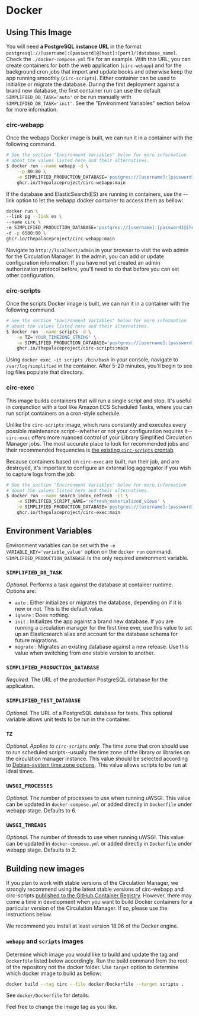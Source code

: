 # Docker

## Using This Image

You will need **a PostgreSQL instance URL** in the format
`postgresql://[username]:[password]@[host]:[port]/[database_name]`. Check the `./docker-compose.yml` file for an example.
With this URL, you can create containers for both the web application (`circ-webapp`) and for the background cron jobs
that import and update books and otherwise keep the app running smoothly (`circ-scripts`). Either container can be used
to initialize or migrate the database. During the first deployment against a brand new database, the first container run
can use the default `SIMPLIFIED_DB_TASK='auto'` or be run manually with `SIMPLIFIED_DB_TASK='init'`. See the
"Environment Variables" section below for more information.

### circ-webapp

Once the webapp Docker image is built, we can run it in a container with the following command.

```sh
# See the section "Environment Variables" below for more information
# about the values listed here and their alternatives.
$ docker run --name webapp -d \
    --p 80:80 \
    -e SIMPLIFIED_PRODUCTION_DATABASE='postgres://[username]:[password]@[host]:[port]/[database_name]' \
    ghcr.io/thepalaceproject/circ-webapp:main
```

If the database and ElasticSearch(ES) are running in containers, use the --link option to let the webapp docker container
to access them as bellow:

```sh
docker run \
--link pg --link es \
--name circ \
-e SIMPLIFIED_PRODUCTION_DATABASE='postgres://[username]:[password]@[host]:[port]/[database_name]' \
-d -p 6500:80 \
ghcr.io/thepalaceproject/circ-webapp:main
```

Navigate to `http://localhost/admin` in your browser to visit the web admin for the Circulation Manager. In the admin,
you can add or update configuration information. If you have not yet created an admin authorization protocol before,
you'll need to do that before you can set other configuration.

### circ-scripts

Once the scripts Docker image is built, we can run it in a container with the following command.

```sh
# See the section "Environment Variables" below for more information
# about the values listed here and their alternatives.
$ docker run --name scripts -d \
    -e TZ='YOUR_TIMEZONE_STRING' \
    -e SIMPLIFIED_PRODUCTION_DATABASE='postgres://[username]:[password]@[host]:[port]/[database_name]' \
    ghcr.io/thepalaceproject/circ-scripts:main
```

Using `docker exec -it scripts /bin/bash` in your console, navigate to `/var/log/simplified` in the container. After
5-20 minutes, you'll begin to see log files populate that directory.

### circ-exec

This image builds containers that will run a single script and stop. It's useful in conjunction with a tool like Amazon
 ECS Scheduled Tasks, where you can run script containers on a cron-style schedule.

Unlike the `circ-scripts` image, which runs constantly and executes every possible maintenance script--whether or not
your configuration requires it--`circ-exec` offers more nuanced control of your Library Simplified Circulation Manager
jobs. The most accurate place to look for recommended jobs and their recommended frequencies is
[the existing `circ-scripts` crontab](https://github.com/NYPL-Simplified/circulation/blob/main/docker/services/simplified_crontab).

Because containers based on `circ-exec` are built, run their job, and are destroyed, it's important to configure an
external log aggregator if you wish to capture logs from the job.

```sh
# See the section "Environment Variables" below for more information
# about the values listed here and their alternatives.
$ docker run --name search_index_refresh -it \
    -e SIMPLIFIED_SCRIPT_NAME='refresh_materialized_views' \
    -e SIMPLIFIED_PRODUCTION_DATABASE='postgres://[username]:[password]@[host]:[port]/[database_name]' \
    ghcr.io/thepalaceproject/circ-exec:main
```

## Environment Variables

Environment variables can be set with the `-e VARIABLE_KEY='variable_value'` option on the `docker run` command.
`SIMPLIFIED_PRODUCTION_DATABASE` is the only required environment variable.

### `SIMPLIFIED_DB_TASK`

*Optional.* Performs a task against the database at container runtime. Options are:

- `auto` : Either initializes or migrates the database, depending on if it is new or not. This is the default value.
- `ignore` : Does nothing.
- `init` : Initializes the app against a brand new database. If you are running a circulation manager for the first
time ever, use this value to set up an Elasticsearch alias and account for the database schema for future
migrations.
- `migrate` : Migrates an existing database against a new release. Use this value when switching from one stable
version to another.

### `SIMPLIFIED_PRODUCTION_DATABASE`

*Required.* The URL of the production PostgreSQL database for the application.

### `SIMPLIFIED_TEST_DATABASE`

*Optional.* The URL of a PostgreSQL database for tests. This optional variable allows unit tests to be run in the
container.

### `TZ`

*Optional. Applies to `circ-scripts` only.* The time zone that cron should use to run scheduled scripts--usually the
time zone of the library or libraries on the circulation manager instance. This value should be selected according to
 [Debian-system time zone options](https://en.wikipedia.org/wiki/List_of_tz_database_time_zones).
 This value allows scripts to be run at ideal times.

### `UWSGI_PROCESSES`

*Optional.* The number of processes to use when running uWSGI. This value can be updated in `docker-compose.yml` or
added directly in `Dockerfile` under webapp stage. Defaults to 6.

### `UWSGI_THREADS`

*Optional.* The number of threads to use when running uWSGI. This value can be updated in `docker-compose.yml` or added
directly in `Dockerfile` under webapp stage. Defaults to 2.

## Building new images

If you plan to work with stable versions of the Circulation Manager, we strongly recommend using the latest stable
versions of circ-webapp and circ-scripts
[published to the GitHub Container Registry](https://github.com/orgs/ThePalaceProject/packages?repo_name=circulation).
However, there may come a time in development when you want to build Docker containers for a particular version of the
Circulation Manager. If so, please use the instructions below.

We recommend you install at least version 18.06 of the Docker engine.

### `webapp` and `scripts` images

Determine which image you would like to build and update the tag and `Dockerfile` listed below accordingly. Run the
build command from the root of the repository not the docker folder. Use `target` option to determine which docker
image to build as bellow:

```sh
docker build --tag circ --file docker/Dockerfile --target scripts .
```

See `docker/Dockerfile` for details.

Feel free to change the image tag as you like.
